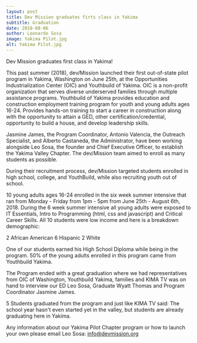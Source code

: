 ```yaml
---
layout: post
title: Dev Mission graduates firts class in Yakima
subtitle: Graduation
date: 2018-08-06
author: Leonardo Sosa
image: Yakima Pilot.jpg
alt: Yakima Pilot.jpg
---
```

Dev Mission graduates first class in Yakima!

This past summer (2018), dev/Mission launched their first out-of-state pilot program in Yakima, Washington on June 25th, at the Opportunities Industrialization Center (OIC) and Youthbuild of Yakima. OIC is a non-profit organization that serves diverse underserved families through multiple assistance programs. Youthbuild of Yakima provides education and construction employment training program for youth and young adults ages 16-24.  Provides hands-on training to start a career in construction along with the opportunity to attain a GED, other certification/credential, opportunity to build a house, and develop leadership skills.

Jasmine James, the Program Coordinator, Antonio Valencia, the Outreach Specialist, and Alberto Castaneda, the Administrator, have been working alongside Leo Sosa, the founder and Chief Executive Officer, to establish the Yakima Valley Chapter. The dev/Mission team aimed to enroll as many students as possible.

During their recruitment process, dev/Mission targeted students enrolled in high school, college, and YouthBuild, while also recruiting youth out of school.

10 young adults ages 16-24 enrolled in the six week summer intensive that ran from Monday - Friday from 1pm - 5pm from June 25th - August 6th, 2018. During the 6 week summer intensive all young adults were exposed to IT Essentials, Intro to Programming (html, css and javascript) and Critical Career Skills. All 10 students were low income and here is a breakdown demographic:

2 African American
6 Hispanic
2 White

One of our students earned his High School Diploma while being in the program. 50% of the young adults enrolled in this program came from Youthbuild Yakima.

The Program ended with a great graduation where we had representatives from OIC of Washington, Youthbuild Yakima, families and KIMA TV was on hand to interview our ED Leo Sosa, Graduate Wyatt Thomas and Program Coordinator Jasmine James.

5 Students graduated from the program and just like KIMA TV said: The school year hasn't even started yet in the valley, but students are already graduating here in Yakima.

Any information about our Yakima Pilot Chapter program or how to launch your own please email Leo Sosa: info@devmission.org 
